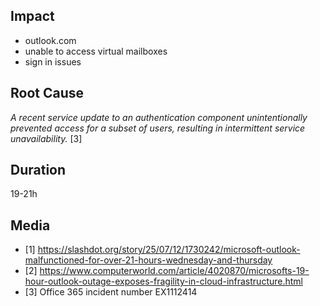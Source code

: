 ## Impact

- outlook.com
- unable to access virtual mailboxes
- sign in issues

## Root Cause

*A recent service update to an authentication component unintentionally prevented access for a subset of users, resulting in intermittent service unavailability.* [3]

## Duration

19-21h

## Media

- \[1] https://slashdot.org/story/25/07/12/1730242/microsoft-outlook-malfunctioned-for-over-21-hours-wednesday-and-thursday
- \[2] https://www.computerworld.com/article/4020870/microsofts-19-hour-outlook-outage-exposes-fragility-in-cloud-infrastructure.html
- \[3] Office 365 incident number EX1112414

